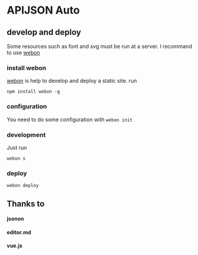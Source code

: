 # APIJSON Auto


## develop and deploy
Some resources such as font and svg must be run at a server. I recommand to use [webon](https://github.com/bimohxh/webon)

### install webon
[webon](https://github.com/bimohxh/webon) is help to develop and deploy a static site.
run
```
npm install webon -g
```

### configuration
You need to do some configuration with `webon init`

### development
Just run 
```
webon s
```

### deploy
```
webon deploy
```

## Thanks to
#### jsonon
#### editor.md
#### vue.js
